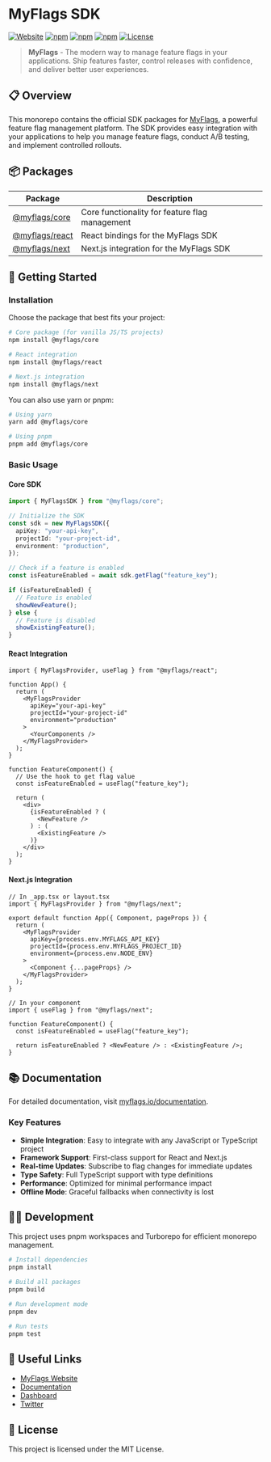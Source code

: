 # MyFlags SDK

[![Website](https://img.shields.io/badge/website-myflags.io-blue)](https://myflags.io)
[![npm](https://img.shields.io/npm/v/@myflags/core)](https://www.npmjs.com/package/@myflags/core)
[![npm](https://img.shields.io/npm/v/@myflags/react)](https://www.npmjs.com/package/@myflags/react)
[![npm](https://img.shields.io/npm/v/@myflags/next)](https://www.npmjs.com/package/@myflags/next)
[![License](https://img.shields.io/badge/License-MIT-green.svg)](LICENSE)

> **MyFlags** - The modern way to manage feature flags in your applications. Ship features faster, control releases with confidence, and deliver better user experiences.

## 📋 Overview

This monorepo contains the official SDK packages for [MyFlags](https://myflags.io), a powerful feature flag management platform. The SDK provides easy integration with your applications to help you manage feature flags, conduct A/B testing, and implement controlled rollouts.

## 📦 Packages

| Package | Description |
|---------|-------------|
| [@myflags/core](./packages/core) | Core functionality for feature flag management |
| [@myflags/react](./packages/react) | React bindings for the MyFlags SDK |
| [@myflags/next](./packages/next) | Next.js integration for the MyFlags SDK |

## 🚀 Getting Started

### Installation

Choose the package that best fits your project:

```bash
# Core package (for vanilla JS/TS projects)
npm install @myflags/core

# React integration
npm install @myflags/react

# Next.js integration
npm install @myflags/next
```

You can also use yarn or pnpm:

```bash
# Using yarn
yarn add @myflags/core

# Using pnpm
pnpm add @myflags/core
```

### Basic Usage

#### Core SDK

```typescript
import { MyFlagsSDK } from "@myflags/core";

// Initialize the SDK
const sdk = new MyFlagsSDK({
  apiKey: "your-api-key",
  projectId: "your-project-id",
  environment: "production",
});

// Check if a feature is enabled
const isFeatureEnabled = await sdk.getFlag("feature_key");

if (isFeatureEnabled) {
  // Feature is enabled
  showNewFeature();
} else {
  // Feature is disabled
  showExistingFeature();
}
```

#### React Integration

```tsx
import { MyFlagsProvider, useFlag } from "@myflags/react";

function App() {
  return (
    <MyFlagsProvider
      apiKey="your-api-key"
      projectId="your-project-id"
      environment="production"
    >
      <YourComponents />
    </MyFlagsProvider>
  );
}

function FeatureComponent() {
  // Use the hook to get flag value
  const isFeatureEnabled = useFlag("feature_key");
  
  return (
    <div>
      {isFeatureEnabled ? (
        <NewFeature />
      ) : (
        <ExistingFeature />
      )}
    </div>
  );
}
```

#### Next.js Integration

```tsx
// In _app.tsx or layout.tsx
import { MyFlagsProvider } from "@myflags/next";

export default function App({ Component, pageProps }) {
  return (
    <MyFlagsProvider
      apiKey={process.env.MYFLAGS_API_KEY}
      projectId={process.env.MYFLAGS_PROJECT_ID}
      environment={process.env.NODE_ENV}
    >
      <Component {...pageProps} />
    </MyFlagsProvider>
  );
}

// In your component
import { useFlag } from "@myflags/next";

function FeatureComponent() {
  const isFeatureEnabled = useFlag("feature_key");
  
  return isFeatureEnabled ? <NewFeature /> : <ExistingFeature />;
}
```

## 📚 Documentation

For detailed documentation, visit [myflags.io/documentation](https://myflags.io/documentation).

### Key Features

- **Simple Integration**: Easy to integrate with any JavaScript or TypeScript project
- **Framework Support**: First-class support for React and Next.js
- **Real-time Updates**: Subscribe to flag changes for immediate updates
- **Type Safety**: Full TypeScript support with type definitions
- **Performance**: Optimized for minimal performance impact
- **Offline Mode**: Graceful fallbacks when connectivity is lost

## 🧑‍💻 Development

This project uses pnpm workspaces and Turborepo for efficient monorepo management.

```bash
# Install dependencies
pnpm install

# Build all packages
pnpm build

# Run development mode
pnpm dev

# Run tests
pnpm test
```

## 🔗 Useful Links

- [MyFlags Website](https://myflags.io)
- [Documentation](https://myflags.io/documentation)
- [Dashboard](https://myflags.io/app/dashboard)
- [Twitter](https://x.com/myflagsio)

## 📄 License

This project is licensed under the MIT License.
